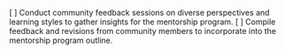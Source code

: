 [ ] Conduct community feedback sessions on diverse perspectives and learning styles to gather insights for the mentorship program.
[ ] Compile feedback and revisions from community members to incorporate into the mentorship program outline.